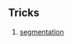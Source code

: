 ## Tricks
1. [segmentation](https://neptune.ai/blog/image-segmentation-tips-and-tricks-from-kaggle-competitions?)
